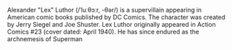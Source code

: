 Alexander "Lex" Luthor (/ˈluːθɔːr, -θər/) is a supervillain appearing in American comic books published by DC Comics. The character was created by Jerry Siegel and Joe Shuster. Lex Luthor originally appeared in Action Comics #23 (cover dated: April 1940). He has since endured as the archnemesis of Superman
